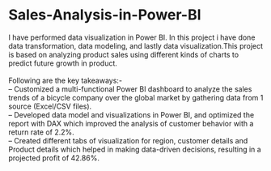 # Sales-Analysis-in-Power-BI
I have performed data visualization in Power BI. In this project i have done data transformation, data modeling, and lastly data visualization.This project is based on analyzing product sales using different kinds of charts to predict future growth in product. 
<br>
<br>
Following are the key takeaways:-
<br>
  – Customized a multi-functional Power BI dashboard to analyze the sales trends of a bicycle company over the global
    market by gathering data from 1 source (Excel/CSV files).
<br>
  – Developed data model and visualizations in Power BI, and optimized the report with DAX which improved the
    analysis of customer behavior with a return rate of 2.2%.
<br>
  – Created different tabs of visualization for region, customer details and Product details which helped in making data-driven
    decisions, resulting in a projected profit of 42.86%.

